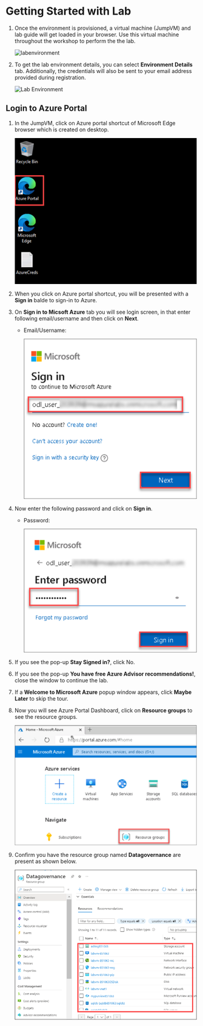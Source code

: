 # Getting Started with Lab

1. Once the environment is provisioned, a virtual machine (JumpVM) and lab guide will get loaded in your browser. Use this virtual machine throughout the workshop to perform the the lab.

   ![](images/env.png "labenvironment")
   
1. To get the lab environment details, you can select **Environment Details** tab. Additionally, the credentials will also be sent to your email address provided during registration. 

   ![](images/labenv.png "Lab Environment")
 
## Login to Azure Portal

1. In the JumpVM, click on Azure portal shortcut of Microsoft Edge browser which is created on desktop.

   ![azure portal.](images/labenvironment3.png)
   
1. When you click on Azure portal shortcut, you will be presented with a **Sign in** balde to sign-in to Azure.
   
1. On **Sign in to Micsoft Azure** tab you will see login screen, in that enter following email/username and then click on **Next**. 
   * Email/Username: <inject key="AzureAdUserEmail"></inject>
   
     ![](images/labenvironment4.png "Enter Email")
     
1. Now enter the following password and click on **Sign in**.
   * Password: <inject key="AzureAdUserPassword"></inject>
   
     ![](images/labenvironment5.png "Enter Password")
     
1. If you see the pop-up **Stay Signed in?**, click No.

1. If you see the pop-up **You have free Azure Advisor recommendations!**, close the window to continue the lab.

1. If a **Welcome to Microsoft Azure** popup window appears, click **Maybe Later** to skip the tour.
   
1. Now you will see Azure Portal Dashboard, click on **Resource groups** to see the resource groups.

   ![](images/labenvironment5.1.png "Resource groups")
   
1. Confirm you have the resource group named **Datagovernance** are present as shown below.

   ![](images/labenvironment6.png "Resource groups")
   

